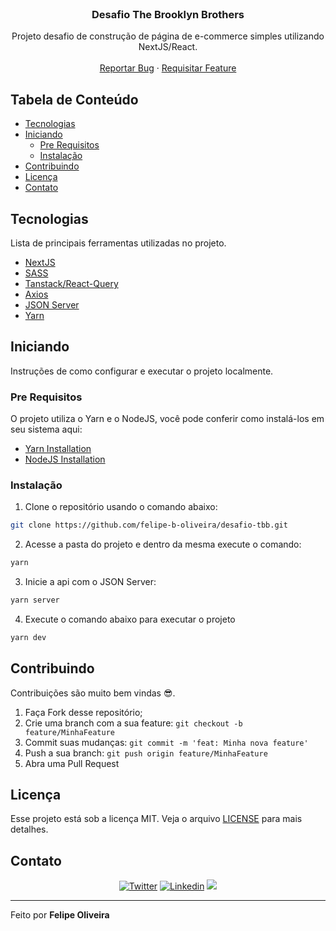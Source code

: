 <!-- LOGO -->
<br />
<p align="center">
  <h3 align="center">Desafio The Brooklyn Brothers</h3>

  <p align="center">
    Projeto desafio de construção de página de e-commerce simples utilizando NextJS/React.
    <br />
    <br />
    <a href="https://github.com/felipe-b-oliveira/desafio-tbb/issues">Reportar Bug</a>
    ·
    <a href="https://github.com/felipe-b-oliveira/desafio-tbb/issues">Requisitar Feature</a>
  </p>
</p>

<!-- TABELA DE CONTEÚDO -->
## Tabela de Conteúdo

* [Tecnologias](#tecnologias)
* [Iniciando](#iniciando)
  * [Pre Requisitos](#pre-requisitos)
  * [Instalação](#instalação)
* [Contribuindo](#contribuindo)
* [Licença](#licença)
* [Contato](#contato)

<!-- SOBRE O PROJETO -->
## Tecnologias

Lista de principais ferramentas utilizadas no projeto. 

* [NextJS](https://nextjs.org/)
* [SASS](https://sass-lang.com/)
* [Tanstack/React-Query](https://tanstack.com/query/latest)
* [Axios](https://axios-http.com/ptbr/)
* [JSON Server](https://www.npmjs.com/package/json-server)
* [Yarn](https://yarnpkg.com/)

<!-- INNICIANDO -->
## Iniciando

Instruções de como configurar e executar o projeto localmente.

### Pre Requisitos

O projeto utiliza o Yarn e o NodeJS, você pode conferir como instalá-los em seu sistema aqui:
* [Yarn Installation](https://classic.yarnpkg.com/en/docs/install/)
* [NodeJS Installation](https://nodejs.org/en)

### Instalação

1. Clone o repositório usando o comando abaixo:
```sh
git clone https://github.com/felipe-b-oliveira/desafio-tbb.git
```
2. Acesse a pasta do projeto e dentro da mesma execute o comando: 
```sh
yarn
```
3. Inicie a api com o JSON Server: 
```sh
yarn server
```
4. Execute o comando abaixo para executar o projeto
```sh
yarn dev
```

<!-- CONTRIBUTING -->
## Contribuindo

Contribuições são muito bem vindas 😎.

1. Faça Fork desse repositório;
2. Crie uma branch com a sua feature: `git checkout -b feature/MinhaFeature`
3. Commit suas mudanças: `git commit -m 'feat: Minha nova feature'`
4. Push a sua branch: `git push origin feature/MinhaFeature`
5. Abra uma Pull Request

<!-- LICENÇA -->
## Licença

Esse projeto está sob a licença MIT. Veja o arquivo [LICENSE](LICENSE) para mais detalhes.

<!-- CONTATO -->
## Contato

<p align="center">

 <a href="https://twitter.com/FelipeOliveir9" target="_blank" >
     <img alt="Twitter" src="https://img.shields.io/badge/-Twitter-9cf?style=flat-square&logo=Twitter&logoColor=white"></a>

  <a href="https://www.linkedin.com/in/felipe-oliveira-417376100/" target="_blank" >
    <img alt="Linkedin" src="https://img.shields.io/badge/-Linkedin-blue?style=flat-square&logo=Linkedin&logoColor=white"></a>

  <a href="mailto:felipe.boliveira@outlook.com" alt="Gmail">
    <img src="https://img.shields.io/badge/-felipe.boliveira@outlook.com-0078D4?style=flat-square&labelColor=0078D4&logo=gmail&logoColor=white&link=felipe.boliveira@outlook.com"/></a>

</p>

---

Feito por **Felipe Oliveira**

<!-- MARKDOWN LINKS & IMAGES -->
<!-- https://www.markdownguide.org/basic-syntax/#reference-style-links -->
[site-panvel-01]: https://github.com/felipe-b-oliveira/desafio-mezza-frontend/blob/main/docs/Images/resolucao_01.jpeg?raw=true
[site-panvel-02]: https://github.com/felipe-b-oliveira/desafio-mezza-frontend/blob/main/docs/Images/resolucao_02.jpeg?raw=true